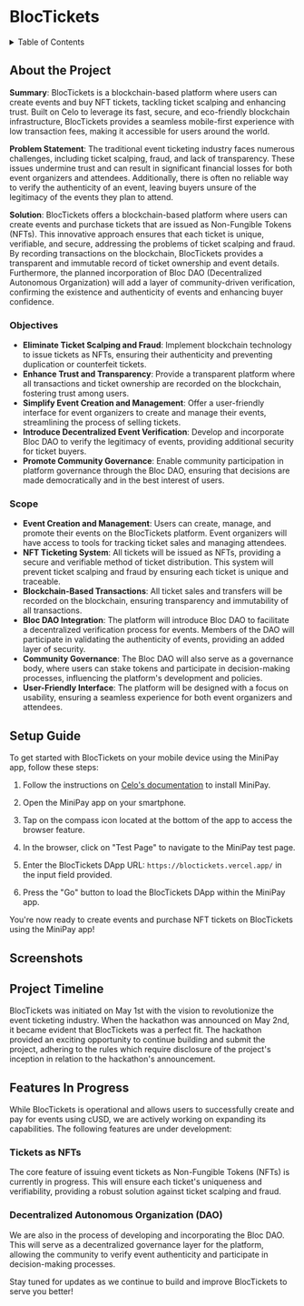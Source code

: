 # BlocTickets

<details>
<summary> Table of Contents</summary>

- [About the Project](#about-the-app)
- [Setup Guide](#setup-guide)
- [Screenshots](#screenshots)
- [Project Timeline](#project-timeline)
- [Features In Progress](#features-in-progress)

</details>

## About the Project

**Summary**: BlocTickets is a blockchain-based platform where users can create events and buy NFT tickets, tackling ticket scalping and enhancing trust. Built on Celo to leverage its fast, secure, and eco-friendly blockchain infrastructure, BlocTickets provides a seamless mobile-first experience with low transaction fees, making it accessible for users around the world. 

**Problem Statement**: The traditional event ticketing industry faces numerous challenges, including ticket scalping, fraud, and lack of transparency. These issues undermine trust and can result in significant financial losses for both event organizers and attendees. Additionally, there is often no reliable way to verify the authenticity of an event, leaving buyers unsure of the legitimacy of the events they plan to attend.

**Solution**: BlocTickets offers a blockchain-based platform where users can create events and purchase tickets that are issued as Non-Fungible Tokens (NFTs). This innovative approach ensures that each ticket is unique, verifiable, and secure, addressing the problems of ticket scalping and fraud. By recording transactions on the blockchain, BlocTickets provides a transparent and immutable record of ticket ownership and event details. Furthermore, the planned incorporation of Bloc DAO (Decentralized Autonomous Organization) will add a layer of community-driven verification, confirming the existence and authenticity of events and enhancing buyer confidence.

### Objectives
- **Eliminate Ticket Scalping and Fraud**: Implement blockchain technology to issue tickets as NFTs, ensuring their authenticity and preventing duplication or counterfeit tickets.
- **Enhance Trust and Transparency**: Provide a transparent platform where all transactions and ticket ownership are recorded on the blockchain, fostering trust among users.
- **Simplify Event Creation and Management**: Offer a user-friendly interface for event organizers to create and manage their events, streamlining the process of selling tickets.
- **Introduce Decentralized Event Verification**: Develop and incorporate Bloc DAO to verify the legitimacy of events, providing additional security for ticket buyers.
- **Promote Community Governance**: Enable community participation in platform governance through the Bloc DAO, ensuring that decisions are made democratically and in the best interest of users.

### Scope
- **Event Creation and Management**: Users can create, manage, and promote their events on the BlocTickets platform. Event organizers will have access to tools for tracking ticket sales and managing attendees.
- **NFT Ticketing System**: All tickets will be issued as NFTs, providing a secure and verifiable method of ticket distribution. This system will prevent ticket scalping and fraud by ensuring each ticket is unique and traceable.
- **Blockchain-Based Transactions**: All ticket sales and transfers will be recorded on the blockchain, ensuring transparency and immutability of all transactions.
- **Bloc DAO Integration**: The platform will introduce Bloc DAO to facilitate a decentralized verification process for events. Members of the DAO will participate in validating the authenticity of events, providing an added layer of security.
- **Community Governance**: The Bloc DAO will also serve as a governance body, where users can stake tokens and participate in decision-making processes, influencing the platform's development and policies.
- **User-Friendly Interface**: The platform will be designed with a focus on usability, ensuring a seamless experience for both event organizers and attendees.

## Setup Guide

To get started with BlocTickets on your mobile device using the MiniPay app, follow these steps:

1. Follow the instructions on [Celo's documentation](https://docs.celo.org/developer/build-on-minipay/overview#installing-minipay) to install MiniPay.

2. Open the MiniPay app on your smartphone.

3. Tap on the compass icon located at the bottom of the app to access the browser feature.

4. In the browser, click on "Test Page" to navigate to the MiniPay test page.

5. Enter the BlocTickets DApp URL: `https://bloctickets.vercel.app/` in the input field provided.

6. Press the "Go" button to load the BlocTickets DApp within the MiniPay app.

You're now ready to create events and purchase NFT tickets on BlocTickets using the MiniPay app!

## Screenshots



## Project Timeline

BlocTickets was initiated on May 1st with the vision to revolutionize the event ticketing industry. When the hackathon was announced on May 2nd, it became evident that BlocTickets was a perfect fit. The hackathon provided an exciting opportunity to continue building and submit the project, adhering to the rules which require disclosure of the project's inception in relation to the hackathon's announcement.

## Features In Progress

While BlocTickets is operational and allows users to successfully create and pay for events using cUSD, we are actively working on expanding its capabilities. The following features are under development:

### Tickets as NFTs

The core feature of issuing event tickets as Non-Fungible Tokens (NFTs) is currently in progress. This will ensure each ticket's uniqueness and verifiability, providing a robust solution against ticket scalping and fraud.

### Decentralized Autonomous Organization (DAO)

We are also in the process of developing and incorporating the Bloc DAO. This will serve as a decentralized governance layer for the platform, allowing the community to verify event authenticity and participate in decision-making processes.

Stay tuned for updates as we continue to build and improve BlocTickets to serve you better!
